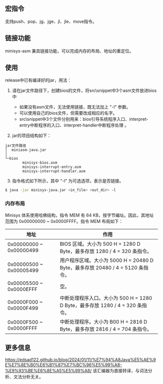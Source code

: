 ## 宏指令
支持push、pop、jg、jge、jl、jle、move指令。
## 链接功能

minisys-asm 兼具链接功能，可以完成内存的布局、地址的重定位。

## 使用
release中已有编译好的jar，用法：

1. 请在jar文件路径下，创建bios的文件，将src\snippet中3个asm文件放进bios中
    - 如果没有asm文件，无法使用链接，既无法加上 "-l" 参数。
    - 可以使用自己的bios文件，但需要改成相应的名字。
    - src\snippet中3个文件分别用来：bios引导系统程序入口、interpret-entry中断程序的入口、interpret-handler中断程序处理 。

2. jar的项目结构如下：
```
jar文件路径
│  miniasm-java.jar
│
└─bios
        minisys-bios.asm
        minisys-interrupt-entry.asm
        minisys-interrupt-handler.asm
```
3. 指令格式如下所示，其中 "-l" 为可选选项，表示是否链接。
```bash
$ java -jar minisys-java.jar <in_file> <out_dir> -l
```

### 内存布局

Minisys 体系使用哈佛结构，指令 MEM 有 64 KB，按字节编址。因此，其地址范围为 0x00000000 ~ 0x0000FFFF。指令 MEM 布局如下：

| 地址                    | 作用                                                         |
| ----------------------- | ------------------------------------------------------------ |
| 0x00000000 ~ 0x00000499 | BIOS 区域。大小为 500 H = 1280 D Byte，最多存放 1280 / 4 = 320 条指令。 |
| 0x00000500 ~ 0x00005499 | 用户程序区域。大小为 5000 H = 20480 D Byte，最多存放 20480 / 4 =  5120 条指令。 |
| 0x00005500 ~ 0x0000EFFF | 空。                                                         |
| 0x0000F000 ~ 0x0000F499 | 中断处理程序入口。大小为 500 H = 1280 D Byte，最多存放 1280 / 4 = 320 条指令。 |
| 0x0000F500 ~ 0x0000FFFF | 中断处理程序。大小为 B00 H = 2816 D Byte，最多存放 2816 / 4 = 704 条指令。 |

## 更多信息
https://edsad122.github.io/blog/2024/01/11/%E7%94%A8Java%E5%AE%9E%E7%8E%B0%E6%B1%87%E7%BC%96%E5%99%A8-%E9%93%BE%E6%8E%A5%E5%99%A8/
该汇编器为直接转译，与词法分析、文法分析无关。
